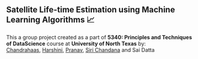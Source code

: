 ## Satellite Life-time Estimation using Machine Learning Algorithms 📈

This a group project created as a part of **5340: Principles and Techniques of DataScience** course at **University of North Texas** by:           
[Chandrahaas](https://www.linkedin.com/in/chandrahaas-kalanadhabhatla/),
 [Harshini](https://www.linkedin.com/in/harshini-reddy-chada/),
 [Pranav](https://www.linkedin.com/in/pranav-moses-2142b7154/),
 [Siri Chandana](https://www.linkedin.com/in/cheekoti-siri-chandana-6541a419a/)
and Sai Datta



